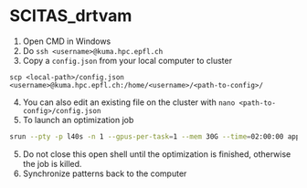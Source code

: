 # SCITAS_drtvam

1. Open CMD in Windows
2. Do `ssh <username>@kuma.hpc.epfl.ch`
3. Copy a `config.json` from your local computer to cluster
```
scp <local-path>/config.json <username>@kuma.hpc.epfl.ch:/home/<username>/<path-to-config>/
```
4. You can also edit an existing file on the cluster with `nano <path-to-config>/config.json`
5. To launch an optimization job
```bash
srun --pty -p l40s -n 1 --gpus-per-task=1 --mem 30G --time=02:00:00 apptainer run --nv container_pip.sif drtvam /home/<username>/<path-to-config>/config.json
```
5. Do not close this open shell until the optimization is finished, otherwise the job is killed.
6. Synchronize patterns back to the computer
